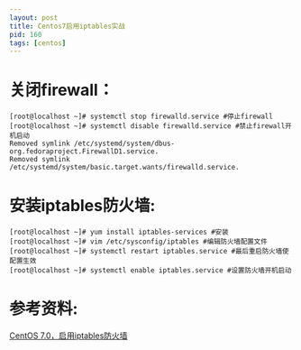```yaml
---
layout: post
title: Centos7启用iptables实战
pid: 160
tags: [centos]
---
```

# 关闭firewall：

    [root@localhost ~]# systemctl stop firewalld.service #停止firewall
    [root@localhost ~]# systemctl disable firewalld.service #禁止firewall开机启动
    Removed symlink /etc/systemd/system/dbus-org.fedoraproject.FirewallD1.service.
    Removed symlink /etc/systemd/system/basic.target.wants/firewalld.service.


# 安装iptables防火墙:

    [root@localhost ~]# yum install iptables-services #安装
    [root@localhost ~]# vim /etc/sysconfig/iptables #编辑防火墙配置文件
    [root@localhost ~]# systemctl restart iptables.service #最后重启防火墙使配置生效
    [root@localhost ~]# systemctl enable iptables.service #设置防火墙开机启动 

# 参考资料:

[CentOS 7.0，启用iptables防火墙](http://www.open-open.com/lib/view/open1411818940031.html)
